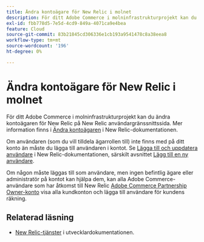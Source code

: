 ```yaml
---
title: Ändra kontoägare för New Relic i molnet
description: För ditt Adobe Commerce i molninfrastrukturprojekt kan du ändra kontoägaren för New Relic på New Relic användargränssnittssida. Detaljerade steg finns i [Ändra kontoägare](https://docs.newrelic.com/docs/accounts/accounts/roles-permissions/change-account-owner) i New Relic-dokumentationen.
exl-id: fbb778d5-7e5d-4cd9-849a-4071ca9e4bea
feature: Cloud
source-git-commit: 83b21845cd306336e1cb193a9541478c8a38eea8
workflow-type: tm+mt
source-wordcount: '196'
ht-degree: 0%

---
```


# Ändra kontoägare för New Relic i molnet

För ditt Adobe Commerce i molninfrastrukturprojekt kan du ändra kontoägaren för New Relic på New Relic användargränssnittssida. Mer information finns i [Ändra kontoägaren](https://docs.newrelic.com/docs/accounts/accounts/roles-permissions/change-account-owner) i New Relic-dokumentationen.

Om användaren (som du vill tilldela ägarrollen till) inte finns med på ditt konto än måste du lägga till användaren i kontot. Se [Lägga till och uppdatera användare](https://docs.newrelic.com/docs/accounts/accounts/roles-permissions/add-update-users) i New Relic-dokumentationen, särskilt avsnittet [Lägg till en ny användare](https://docs.newrelic.com/docs/accounts/accounts/roles-permissions/add-update-users#adding_users).

Om någon måste läggas till som användare, men ingen befintlig ägare eller administratör på kontot kan hjälpa dem, kan alla Adobe Commerce-användare som har åtkomst till New Relic [Adobe Commerce Partnership Owner-konto](https://account.newrelic.com/accounts/1311131/users) visa alla kundkonton och lägga till användare för kundens räkning.

## Relaterad läsning

* [New Relic-tjänster](https://devdocs.magento.com/guides/v2.3/cloud/project/new-relic.html) i utvecklardokumentationen.
